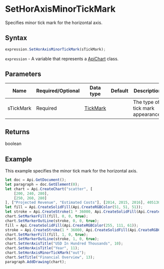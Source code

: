 # SetHorAxisMinorTickMark

Specifies minor tick mark for the horizontal axis.

## Syntax

```javascript
expression.SetHorAxisMinorTickMark(sTickMark);
```

`expression` - A variable that represents a [ApiChart](../ApiChart.md) class.

## Parameters

| **Name** | **Required/Optional** | **Data type** | **Default** | **Description** |
| ------------- | ------------- | ------------- | ------------- | ------------- |
| sTickMark | Required | [TickMark](../../Enumeration/TickMark.md) |  | The type of tick mark appearance. |

## Returns

boolean

## Example

This example specifies the minor tick mark for the horizontal axis.

```javascript editor-
let doc = Api.GetDocument();
let paragraph = doc.GetElement(0);
let chart = Api.CreateChart("scatter", [
	[200, 240, 280],
	[250, 260, 280]
], ["Projected Revenue", "Estimated Costs"], [2014, 2015, 2016], 4051300, 2347595, 24);
let fill = Api.CreateSolidFill(Api.CreateRGBColor(51, 51, 51));
let stroke = Api.CreateStroke(1 * 36000, Api.CreateSolidFill(Api.CreateRGBColor(51, 51, 51)));
chart.SetMarkerFill(fill, 0, 0, true);
chart.SetMarkerOutLine(stroke, 0, 0, true);
fill = Api.CreateSolidFill(Api.CreateRGBColor(255, 111, 61));
stroke = Api.CreateStroke(1 * 36000, Api.CreateSolidFill(Api.CreateRGBColor(255, 111, 61)));
chart.SetMarkerFill(fill, 1, 0, true);
chart.SetMarkerOutLine(stroke, 1, 0, true);
chart.SetVerAxisTitle("USD In Hundred Thousands", 10);
chart.SetHorAxisTitle("Year", 11);
chart.SetHorAxisMinorTickMark("out");
chart.SetTitle("Financial Overview", 13);
paragraph.AddDrawing(chart);
```
